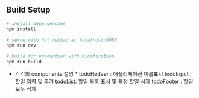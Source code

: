 ## Build Setup

``` bash
# install dependencies
npm install

# serve with hot reload at localhost:8080
npm run dev

# build for production with minification
npm run build
```

* 각각의 components 설명 *
todoHedaer : 애플리케이션 이름표시
todoInput : 할일 입력 및 추가
todoList:  할일 목록 표시 및 특정 할일 삭제
todoFooter : 할일 모두 삭제
